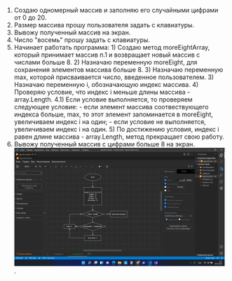 1. Создаю одномерный массив и заполняю его случайными цифрами от 0 до 20.
2. Размер массива прошу пользователя задать с клавиатуры.
3. Вывожу полученный массив на экран.
4. Число "восемь" прошу задать с клавиатуры.
5. Начинает работать программа:
        1) Создаю метод moreEightArray, который принимает массив п.1 и возвращает новый массив с числами больше 8.
        2) Назначаю переменную moreEight, для сохранения элементов массива больше 8.
        3) Назначаю переменную max, которой присваивается число, введенное пользователем.
        3) Назначаю переменную i, обозначающую индекс массива. 
        4) Проверяю условие, что индекс i меньше длины массива - array.Length. 
            4.1) Если условие выполняется, то проверяем следующее условие:
                - если элемент массива соотвествующего индекса больше, 
                max, то этот элемент запоминается в moreEight, увеличиваем индекс i на один;
                - если условие не выполняется, увеличиваем индекс i на один.
        5) По достижению условия, индекс i равен длине массива - array.Length, метод прекращает свою работу.
6. Вывожу полученный массив с цифрами больше 8 на экран.
![Алгоритм элементы больше восьми](MoreEight.png).